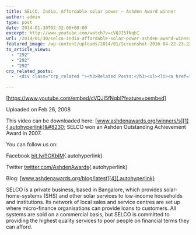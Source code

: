 ```yaml
---
title: SELCO, India, Affordable solar power – Ashden Award winner
author: admin
type: post
date: 2014-01-30T02:32:08+00:00
excerpt: http://www.youtube.com/watch?v=cVQJI5fNqbI
url: /2014/01/30/selco-india-affordable-solar-power-ashden-award-winner/
featured_image: /wp-content/uploads/2014/01/Screenshot-2016-04-22-23.22.55-2.png
ts_article_views:
  - "292"
  - "292"
  - "292"
crp_related_posts:
  - '<div class="crp_related "><h3>Related Posts:</h3><ul><li><a href="https://scdhub.org/2017/12/25/wastewater-treatment-and-biosolids-management/"    ><img src="https://scdhub.org/wp-content/uploads/2017/12/wastewater-treatment-and-biosoli-150x150.jpg" alt="Wastewater treatment and Biosolids management" title="Wastewater treatment and Biosolids management" width="150" height="150" class="crp_thumb crp_featured" /><span class="crp_title">Wastewater treatment and Biosolids management</span></a></li><li><a href="https://scdhub.org/2018/01/06/household-and-neighborhood-sanitation-infrastructures-excreta-wastewater-disposal-in-developing-countries/"    ><img src="https://scdhub.org/wp-content/plugins/contextual-related-posts/default.png" alt="Household and neighborhood Sanitation Infrastructures: Excreta, wastewater disposal in developing countries" title="Household and neighborhood Sanitation Infrastructures: Excreta, wastewater disposal in developing countries" width="150" height="150" class="crp_thumb crp_default" /><span class="crp_title">Household and neighborhood Sanitation&hellip;</span></a></li><li><a href="https://scdhub.org/2017/12/29/walking-in-sabinas-shoes-world-vision/"    ><img src="https://scdhub.org/wp-content/uploads/2017/12/walking-in-sabinas-shoes-world-v-150x150.jpg" alt="Walking in Sabinas Shoes &#8211; World Vision" title="Walking in Sabinas Shoes &#8211; World Vision" width="150" height="150" class="crp_thumb crp_featured" /><span class="crp_title">Walking in Sabinas Shoes &#8211; World Vision</span></a></li><li><a href="https://scdhub.org/2017/06/11/lead-contamination-beyond-flint-drinking-water-and-childrens-health/"    ><img src="https://scdhub.org/wp-content/uploads/2017/06/Screen-Shot-2017-06-10-at-10.17.39-PM-150x150.png" alt="Lead Contamination Beyond Flint: Drinking Water and Children&#8217;s Health" title="Lead Contamination Beyond Flint: Drinking Water and Children&#8217;s Health" width="150" height="150" class="crp_thumb crp_featured" /><span class="crp_title">Lead Contamination Beyond Flint: Drinking Water and&hellip;</span></a></li><li><a href="https://scdhub.org/2017/06/28/tiny-homes/"    ><img src="https://scdhub.org/wp-content/uploads/2017/06/dignity-roller-pods-150x150.jpg" alt="Tiny Homes and Roller Pods Gain Momentum" title="Tiny Homes and Roller Pods Gain Momentum" width="150" height="150" class="crp_thumb crp_featured" /><span class="crp_title">Tiny Homes and Roller Pods Gain Momentum</span></a></li><li><a href="https://scdhub.org/2017/12/21/decentralised-sanitation-dewats-animation/"    ><img src="https://scdhub.org/wp-content/uploads/2017/12/Screen-Shot-2017-12-21-at-4.00.37-PM-150x150.png" alt="Decentralised Sanitation &#8211; DEWATS Animation" title="Decentralised Sanitation &#8211; DEWATS Animation" width="150" height="150" class="crp_thumb crp_featured" /><span class="crp_title">Decentralised Sanitation &#8211; DEWATS Animation</span></a></li></ul><div class="crp_clear"></div></div>'

---
```

[https://www.youtube.com/embed/cVQJI5fNqbI?feature=oembed]

Uploaded on Feb 26, 2008
  
This video can be downloaded here: [www.ashdenawards.org/winners/s][1]{.autohyperlink}&#8230; SELCO won an Ashden Outstanding Achievement Award in 2007. 

You can follow us on:
  
Facebook [bit.ly/9GKbIM][2]{.autohyperlink}
  
Twitter [twitter.com/AshdenAwards][3]{.autohyperlink}
  
Blog: [www.ashdenawards.org/blog/latest][4]{.autohyperlink}

SELCO is a private business, based in Bangalore, which provides solar-home-systems (SHS) and other solar services to low-income households and institutions. Its network of local sales and service centres are set up where micro-finance organisations can provide loans to customers. All systems are sold on a commercial basis, but SELCO is committed to providing the highest quality services to poor people on financial terms they can afford.

 [1]: http://www.ashdenawards.org/winners/s
 [2]: http://bit.ly/9GKbIM
 [3]: http://twitter.com/AshdenAwards
 [4]: http://www.ashdenawards.org/blog/latest